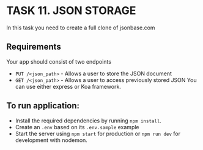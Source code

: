 # TASK 11. JSON STORAGE

In this task you need to create a full clone of jsonbase.com

## Requirements

Your app should consist of two endpoints

- `PUT /<json_path>` - Allows a user to store the JSON document
- `GET /<json_path>` - Allows a user to access previously stored JSON
  You can use either express or Koa framework.

## To run application:

- Install the required dependencies by running `npm install`.
- Create an `.env` based on its `.env.sample` example
- Start the server using `npm start` for production or `npm run dev` for development with nodemon.
